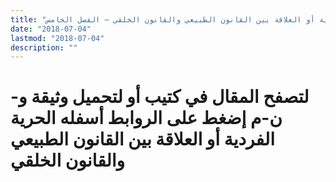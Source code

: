 ```yaml
---
title: "الحرية الفردية أو العلاقة بين القانون الطبيعي والقانون الخلقي – الفصل الخامس"
date: "2018-07-04"
lastmod: "2018-07-04"
description: ""
---
```

# **لتصفح المقال في كتيب أو لتحميل وثيقة و-ن-م إضغط على الروابط أسفله** **الحرية الفردية أو العلاقة بين القانون الطبيعي والقانون الخلقي**

###